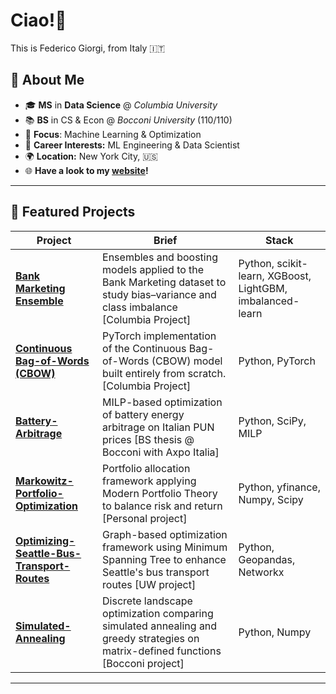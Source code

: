 
# Ciao!👋

This is Federico Giorgi, from Italy 🇮🇹

## 🚀 About Me

- 🎓 **MS** in **Data Science** @ *Columbia University*
- 📚 **BS** in CS & Econ @ *Bocconi University* (110/110)
- 🤖 **Focus**: Machine Learning & Optimization
- 💼 **Career Interests:** ML Engineering & Data Scientist
- 🌍 **Location:** New York City, 🇺🇸
- 🌐 **Have a look to my [website](https://fede-giorgi.github.io/)!**

---

## 📂 Featured Projects
| Project | Brief | Stack |
|---------|-------|-------|
| **[Bank Marketing Ensemble](https://github.com/fede-giorgi/Bank-Marketing-Ensemble)**  | Ensembles and boosting models applied to the Bank Marketing dataset to study bias–variance and class imbalance [Columbia Project] | Python, scikit-learn, XGBoost, LightGBM, imbalanced-learn |
| **[Continuous Bag-of-Words (CBOW)](https://github.com/fede-giorgi/Continuous-Bag-of-Words-CBOW)** | PyTorch implementation of the Continuous Bag-of-Words (CBOW) model built entirely from scratch. [Columbia Project] | Python, PyTorch |
| **[Battery-Arbitrage](https://github.com/fede-giorgi/Battery-Arbitrage)** | MILP-based optimization of battery energy arbitrage on Italian PUN prices [BS thesis @ Bocconi with Axpo Italia] | Python, SciPy, MILP |
| **[Markowitz-Portfolio-Optimization](https://github.com/fede-giorgi/Markowitz-Portfolio-Optimization)** | Portfolio allocation framework applying Modern Portfolio Theory to balance risk and return [Personal project] | Python, yfinance, Numpy, Scipy |
| **[Optimizing-Seattle-Bus-Transport-Routes](https://github.com/fede-giorgi/Optimizing-Seattle-Bus-Transport-Routes)** | Graph-based optimization framework using Minimum Spanning Tree to enhance Seattle's bus transport routes [UW project] | Python, Geopandas, Networkx |
| **[Simulated-Annealing](https://github.com/fede-giorgi/Simulated-Annealing)** | Discrete landscape optimization comparing simulated annealing and greedy strategies on matrix-defined functions [Bocconi project] | Python, Numpy |


---
